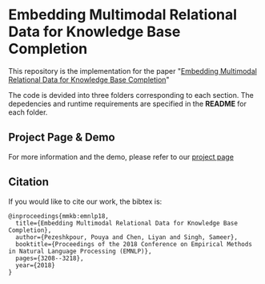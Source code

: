 # Embedding Multimodal Relational Data for Knowledge Base Completion

This repository is the implementation for the paper 
"[Embedding Multimodal Relational Data for Knowledge Base Completion](https://arxiv.org/abs/1809.01341)"

The code is devided into three folders corresponding to each section. 
The depedencies and runtime requirements are specified in the **README** for each folder.

## Project Page & Demo

For more information and the demo, please refer to our [project page](https://pouyapez.github.io/mkbe/)

## Citation

If you would like to cite our work, the bibtex is:

    @inproceedings{mmkb:emnlp18,
      title={Embedding Multimodal Relational Data for Knowledge Base Completion},
      author={Pezeshkpour, Pouya and Chen, Liyan and Singh, Sameer},
      booktitle={Proceedings of the 2018 Conference on Empirical Methods in Natural Language Processing (EMNLP)},
      pages={3208--3218},
      year={2018}
    }
